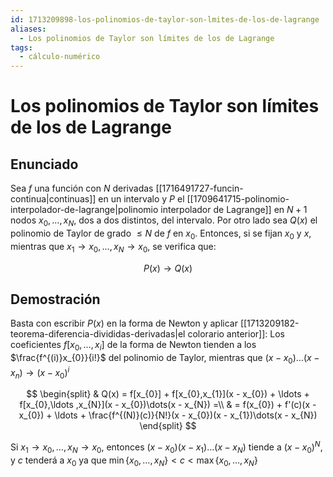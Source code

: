 ```yaml
---
id: 1713209898-los-polinomios-de-taylor-son-lmites-de-los-de-lagrange
aliases:
  - Los polinomios de Taylor son límites de los de Lagrange
tags:
  - cálculo-numérico
---
```


# Los polinomios de Taylor son límites de los de Lagrange

## Enunciado

Sea $f$ una función con $N$ derivadas [[1716491727-funcin-continua|continuas]] en un intervalo y $P$ el [[1709641715-polinomio-interpolador-de-lagrange|polinomio interpolador de Lagrange]] en $N+1$ nodos $x_{0}, \ldots , x_{N}$, dos a dos distintos, del intervalo. Por otro lado sea $Q(x)$ el polinomio de Taylor de grado $\le N$ de $f$ en $x_{0}$. Entonces, si se fijan $x_{0}$ y $x$, mientras que $x_{1} \to x_{0}, \ldots, x_N \to x_{0}$, se verifica que:

$$
P(x) \to Q(x)
$$

## Demostración

Basta con escribir $P(x)$ en la forma de Newton y aplicar [[1713209182-teorema-diferencia-divididas-derivadas|el colorario anterior]]: Los coeficientes $f[x_{0},\ldots ,x_i]$ de la forma de Newton tienden a los $\frac{f^{(i)}x_{0}}{i!}$ del polinomio de Taylor, mientras que ${(x - x_0)\dots(x - x_n) \to (x - x_{0})^{i}}$

$$
\begin{split}
    & Q(x) = f[x_{0}] + f[x_{0},x_{1}](x - x_{0}) + \ldots + f[x_{0},\ldots ,x_{N}](x - x_{0})\dots(x - x_{N}) =\\
    & = f(x_{0}) + f'(c)(x - x_{0}) + \ldots + \frac{f^{(N)}(c)}{N!}(x - x_{0})(x - x_{1})\dots(x - x_{N})
\end{split}
$$

Si $x_{1} \to x_{0}, \ldots, x_N \to x_{0}$, entonces $(x-x_{0})(x-x_{1}) \dots (x - x_N)$ tiende a $(x - x_{0})^{N}$, y $c$ tenderá a $x_0$ ya que $\min\{x_0,\dots,x_N\} < c < \max\{x_0, \dots, x_N\}$

